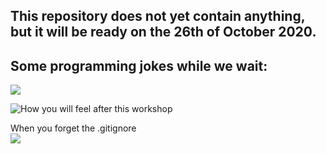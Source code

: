 
## This repository does not yet contain anything, but it will be ready on the 26th of October 2020.

## Some programming jokes while we wait:
![](https://pbs.twimg.com/media/EYEWojiWkAATNY9?format=png&name=small)

![How you will feel after this workshop](https://pbs.twimg.com/media/EZ2BmklXsAAdp8F?format=png&name=900x900)

When you forget the .gitignore  
![](https://pbs.twimg.com/media/EZnN-TnWoAU2pnk?format=jpg&name=900x900)
